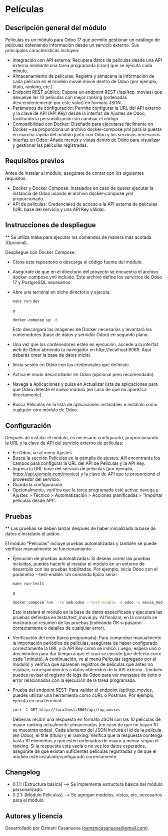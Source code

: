 # Películas

## Descripción general del módulo

Películas es un módulo para Odoo 17 que permite gestionar un catálogo de películas obteniendo información desde un servicio externo. Sus principales características incluyen:

- Integración con API externa: Recupera datos de películas desde una API externa mediante una tarea programada (cron) que se ejecuta cada minuto.
- Almacenamiento de películas: Registra y almacena la información de cada película en el modelo movie.movie dentro de Odoo (por ejemplo, título, ranking, etc.).
- Endpoint REST público: Expone un endpoint REST (/api/top_movies) que devuelve las 10 películas con mejor ranking (ordenadas descendentemente por este valor) en formato JSON.
- Parámetros de configuración: Permite configurar la URL del API externo y la clave de API (API Key) desde la interfaz de Ajustes de Odoo, facilitando la personalización sin cambiar el código.
- Compatibilidad con Docker: Diseñado para ejecutarse fácilmente en Docker – se proporciona un archivo docker-compose.yml para la puesta en marcha rápida del módulo junto con Odoo y los servicios necesarios.
- Interfaz en Odoo: Añade menús y vistas dentro de Odoo para visualizar y gestionar las películas registradas.

## Requisitos previos

Antes de instalar el módulo, asegúrate de contar con los siguientes requisitos:

- Docker y Docker Compose: Instalados en caso de querer ejecutar la instancia de Odoo usando el archivo docker-compose.yml proporcionado.
- API de películas: Credenciales de acceso a la API externa de películas (URL base del servicio y una API Key válida).

## Instrucciones de despliegue

\*\* Se utiliza make para ejecutar los comandos de manera más acotada (Opcional).

Despliegue con Docker Compose:

- Clona este repositorio o descarga el código fuente del módulo.
- Asegúrate de que en el directorio del proyecto se encuentra el archivo docker-compose.yml incluido. Este archivo define los servicios de Odoo 17 y PostgreSQL necesarios.
- Abre una terminal en dicho directorio y ejecuta:

  ```bash
  make run-dev
  ```

  o

  ```bash
  docker-compose up -d
  ```

  Esto descargará las imágenes de Docker necesarias y levantará los contenedores (base de datos y servidor Odoo) en segundo plano.

- Una vez que los contenedores estén en ejecución, accede a la interfaz web de Odoo abriendo tu navegador en http://localhost:8069. Aquí deberás crear la base de datos inicial.
- Inicia sesión en Odoo con las credenciales que definiste.
- Activa el modo desarrollador en Odoo (opcional pero recomendado).
- Navega a Aplicaciones y pulsa en Actualizar lista de aplicaciones para que Odoo detecte el nuevo módulo (en caso de que no aparezca directamente).
- Busca Películas en la lista de aplicaciones instalables e instálalo como cualquier otro módulo de Odoo.

## Configuración

Después de instalar el módulo, es necesario configurarlo, proporcionando la URL y la clave de API del servicio externo de películas:

- En Odoo, ve al menú Ajustes.
- Busca la sección Películas en la pantalla de ajustes. Allí encontrarás los campos para configurar la URL del API de Películas y la API Key.
- Ingresa la URL base del servicio de películas (por ejemplo, https://api.ejemplo.com/movies) y la clave de API que te proporcionó el proveedor del servicio.
- Guarda la configuración.
- Opcionalmente, verifica que la tarea programada esté activa: navega a Ajustes > Técnico > Automatización > Acciones planificadas > "Importar películas desde API".

## Pruebas

\*\* Las pruebas se deben lanzar después de haber inicializado la base de datos e instalado el addon.

El módulo "Películas" incluye pruebas automatizadas y también se puede verificar manualmente su funcionamiento:

- Ejecución de pruebas automatizadas: Si deseas correr las pruebas incluidas, puedes hacerlo al instalar el módulo en un entorno de desarrollo con las pruebas habilitadas. Por ejemplo, inicia Odoo con el parámetro --test-enable. Un comando típico sería:

  ```bash
  make run-tests
  ```

  o

  ```bash
  docker compose run --rm web odoo --test-enable -d odoo -u movie_module
  ```

  Esto instalará el módulo en la base de datos especificada y ejecutará las pruebas definidas en tests/test_movie.py. Al finalizar, en la consola se mostrará un resumen de las pruebas (indicando OK si pasaron correctamente o detalles de cualquier error).

- Verificación del cron (tarea programada): Para comprobar manualmente la importación periódica de películas, asegúrate de haber configurado correctamente la URL y la API Key como se indicó. Luego, espera uno o dos minutos para dar tiempo a que el cron se ejecute (por defecto corre cada 1 minuto). A continuación, ve al menú Películas (agregado por el módulo) y verifica que aparecen registros de películas que antes no estaban, correspondientes a datos obtenidos de la API externa. También puedes revisar el registro de logs de Odoo para ver mensajes de éxito o error relacionados con la ejecución de la tarea programada.

- Prueba del endpoint REST: Para validar el endpoint /api/top_movies, puedes utilizar una herramienta como cURL o Postman. Por ejemplo, ejecuta en una terminal:

  ```bash
  curl -X GET http://localhost:8069/api/top_movies
  ```

  Deberías recibir una respuesta en formato JSON con las 10 películas de mayor ranking actualmente almacenadas (en caso de que no hayan 10 se muestran todas). Cada elemento del JSON incluirá el id de la película (en Odoo), el title (título) y el ranking. Verifica que la respuesta contenga hasta 10 elementos y que estén ordenados de mayor a menor según el ranking. Si la respuesta está vacía o no ves los datos esperados, asegúrate de que existan suficientes películas registradas y de que el módulo esté instalado/configurado correctamente.


## Changelog
- 0.1.1: [Estructura básica] --> Se implementa estructura básica del módulo personalizado.
- 0.2.1: [Módulo Péliculas] --> Se agregan modelos, vistas, etc, necesarios para el módulo.


## Autores y licencia

Desarrollado por Osmani Casanueva (osmanicasanueva@gmail.com).

